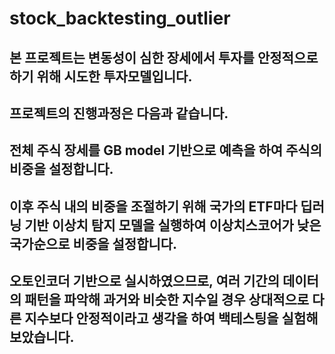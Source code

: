 # stock_backtesting_outlier

## 본 프로젝트는 변동성이 심한 장세에서 투자를 안정적으로 하기 위해 시도한 투자모델입니다.
## 프로젝트의 진행과정은 다음과 같습니다.
## 전체 주식 장세를 GB model 기반으로 예측을 하여 주식의 비중을 설정합니다.
## 이후 주식 내의 비중을 조절하기 위해 국가의 ETF마다 딥러닝 기반 이상치 탐지 모델을 실행하여 이상치스코어가 낮은 국가순으로 비중을 설정합니다.
## 오토인코더 기반으로 실시하였으므로, 여러 기간의 데이터의 패턴을 파악해 과거와 비슷한 지수일 경우 상대적으로 다른 지수보다 안정적이라고 생각을 하여 백테스팅을 실험해보았습니다.
